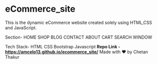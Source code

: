 # eCommerce_site
This is the dynamic eCommerce website created solely using HTML,CSS and JavaScript.

Section-
HOME
SHOP
BLOG
CONTACT
ABOUT
CART
SEARCH WINDOW


Tech Stack-
HTML
CSS
Bootstrap
Javascript
**Repo Link - https://amcelo13.github.io/ecommerce_site/**
Made with ❤️ by Chetan Thakur
